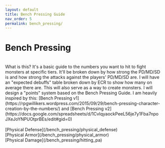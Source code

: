 ```yaml
---
layout: default
title: Bench Pressing Guide
nav_order: 5
permalink: bench_pressing/
---
```

# Bench Pressing


<br>
What is this? It's a basic guide to the numbers you want to hit to fight monsters at specific tiers. It'll be broken down by how strong the PD/MD/SD is and how strong the attacks against the players' PD/MD/SD are. I will have an "expected debuffs" table broken down by ECR to show how many on average there are. This will also serve as a way to create monsters. I will design a "points" system based on the Bench Pressing Guide. I am heavily inspired by this: [Bench Pressing v1](https://rpgwillikers.wordpress.com/2015/09/29/bench-pressing-character-creation-by-the-numbers/) and [Bench Pressing v2](https://docs.google.com/spreadsheets/d/1CvlqyaockPeeL56je7y1Fba7npoJXeJoYNPUOtprBEs/edit#gid=0)
<br>
<br>
[Physical Defense](/bench_pressing/physical_defense)
<br>
[Physical Armor](/bench_pressing/physical_armor)
<br>
[Physical Damage](/bench_pressing/hitting_pa)